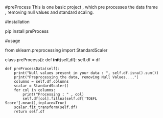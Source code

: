 #preProcess
This is one basic project , which pre processes the data frame , removing null values and standard scaling.

#installation

pip install preProcess


#usage 


from sklearn.preprocessing import StandardScaler

class preProcess():
    def __init__(self,df):
        self.df = df
        
    def preProcessData(self):
        print("Null values present in your data : ", self.df.isna().sum())
        print("Preprocessing the data, removing Null Values....")
        columns = self.df.columns
        scalar = StandardScaler()
        for col in columns:
            print("Processing : " , col)
            self.df[col].fillna(self.df['TOEFL Score'].mean(),inplace=True)
        scalar.fit_transform(self.df)
        return self.df
    
